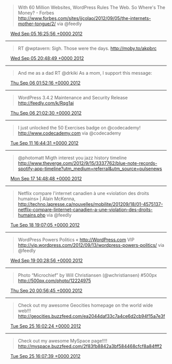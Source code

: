 > With 60 Million Websites, WordPress Rules The Web. So Where's The Money? - Forbes http://www.forbes.com/sites/jjcolao/2012/09/05/the-internets-mother-tongue/2/ via @feedly

<img src="/media/tweet.ico" width="12" /> [Wed Sep 05 16:25:56 +0000 2012](https://twitter.com/eduplessis/status/243384479698280449)

----

> RT @wptavern: Sigh. Those were the days.  http://moby.to/akpbrc

<img src="/media/tweet.ico" width="12" /> [Wed Sep 05 20:48:49 +0000 2012](https://twitter.com/eduplessis/status/243450635649945600)

----

> And me as a dad RT @drkiki As a mom, I support this message:

<img src="/media/tweet.ico" width="12" /> [Thu Sep 06 01:52:16 +0000 2012](https://twitter.com/eduplessis/status/243527001690996739)

----

> WordPress 3.4.2 Maintenance and Security Release http://feedly.com/k/Rqg1ai

<img src="/media/tweet.ico" width="12" /> [Thu Sep 06 21:02:30 +0000 2012](https://twitter.com/eduplessis/status/243816469136285696)

----

> I just unlocked the 50 Exercises badge on @codecademy! http://www.codecademy.com via @codecademy

<img src="/media/tweet.ico" width="12" /> [Tue Sep 11 16:44:31 +0000 2012](https://twitter.com/eduplessis/status/245563484073496576)

----

> @photomatt Migth interest you jazz history timeline
> http://www.theverge.com/2012/9/15/3337762/blue-note-records-spotify-app-timeline?utm_medium=referral&utm_source=pulsenews

<img src="/media/tweet.ico" width="12" /> [Mon Sep 17 14:48:48 +0000 2012](https://twitter.com/eduplessis/status/247708687672676352)

----

> Netflix compare l'internet canadien à une «violation des droits humains» | Alain McKenna,
> http://techno.lapresse.ca/nouvelles/mobilite/201209/18/01-4575137-netflix-compare-linternet-canadien-a-une-violation-des-droits-humains.php via @feedly

<img src="/media/tweet.ico" width="12" /> [Tue Sep 18 19:07:05 +0000 2012](https://twitter.com/eduplessis/status/248136078635184128)

----

> WordPress Powers Politics « http://WordPress.com VIP http://vip.wordpress.com/2012/09/13/wordpress-powers-politics/ via @feedly

<img src="/media/tweet.ico" width="12" /> [Wed Sep 19 00:28:56 +0000 2012](https://twitter.com/eduplessis/status/248217072126021633)

----

> Photo “Microchief” by Will Christiansen (@wchristiansen) #500px http://500px.com/photo/12224975

<img src="/media/tweet.ico" width="12" /> [Thu Sep 20 00:56:45 +0000 2012](https://twitter.com/eduplessis/status/248586462004649986)

----

> Check out my awesome Geocities homepage on the world wide web!!! http://geocities.buzzfeed.com/ea2044daf33c7a4ce6d2cb94f15a7e3f

<img src="/media/tweet.ico" width="12" /> [Tue Sep 25 16:02:24 +0000 2012](https://twitter.com/eduplessis/status/250626313516355584)

----

> Check out my awesome MySpace page!!!! http://myspace.buzzfeed.com/2f83fb8842a3bf584468cfcf8a84fff2

<img src="/media/tweet.ico" width="12" /> [Tue Sep 25 16:07:39 +0000 2012](https://twitter.com/eduplessis/status/250627634092969984)